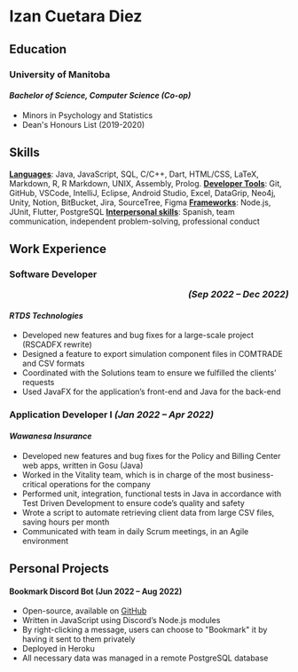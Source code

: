 # Izan Cuetara Diez
## Education
### University of Manitoba
#### *Bachelor of Science, Computer Science (Co-op)*
- Minors in Psychology and Statistics
- Dean's Honours List (2019-2020)

## Skills
**<u>Languages</u>**: Java, JavaScript, SQL, C/C++, Dart, HTML/CSS, LaTeX, Markdown, R, R Markdown, UNIX, Assembly, Prolog.
**<u>Developer Tools</u>**: Git, GitHub, VSCode, IntelliJ, Eclipse, Android Studio, Excel, DataGrip, Neo4j, Unity, Notion, BitBucket, Jira, SourceTree, Figma
**<u>Frameworks</u>**: Node.js, JUnit, Flutter, PostgreSQL
**<u>Interpersonal skills</u>**: Spanish, team communication, independent problem-solving, professional conduct

## Work Experience
### Software Developer <p style="text-align: right;">*(Sep 2022 – Dec 2022)*</p>
#### *RTDS Technologies*
- Developed new features and bug fixes for a large-scale project (RSCADFX rewrite)
- Designed a feature to export simulation component files in COMTRADE and CSV formats
- Coordinated with the Solutions team to ensure we fulfilled the clients’ requests
- Used JavaFX for the application’s front-end and Java for the back-end

### Application Developer I                     *(Jan 2022 – Apr 2022)*
#### *Wawanesa Insurance*
- Developed new features and bug fixes for the Policy and Billing Center web apps, written in Gosu (Java)
- Worked in the Vitality team, which is in charge of the most business-critical operations for the company
- Performed unit, integration, functional tests in Java in accordance with Test Driven Development to ensure code’s quality and safety
- Wrote a script to automate retrieving client data from large CSV files, saving hours per month
- Communicated with team in daily Scrum meetings, in an Agile environment

## Personal Projects
#### Bookmark Discord Bot (Jun 2022 – Aug 2022)
- Open-source, available on [GitHub](https://github.com/algorizan/botmark)
- Written in JavaScript using Discord’s Node.js modules
- By right-clicking a message, users can choose to "Bookmark" it by having it sent to them privately
- Deployed in Heroku
- All necessary data was managed in a remote PostgreSQL database
